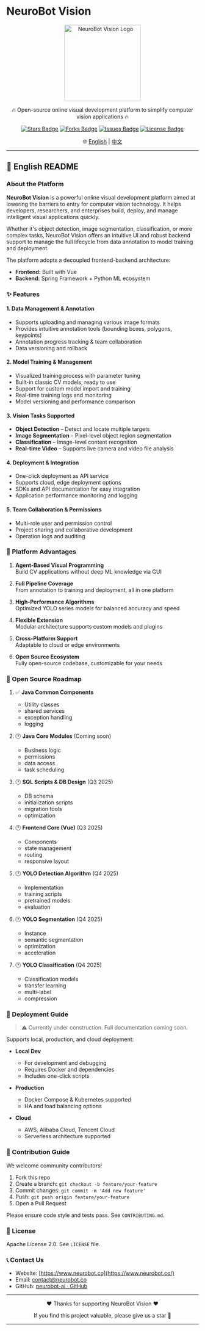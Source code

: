 # NeuroBot Vision

<div align="center">  
<img src="https://app.neurobot.co/homePageResources/pics/neurobot-logo-b.png" alt="NeuroBot Vision Logo" width="200">  
<p>🔥 Open-source online visual development platform to simplify computer vision applications 🔥</p>

<div>  
<a href="https://github.com/neurobot-ai/neurobot-vision/stargazers"><img src="https://img.shields.io/github/stars/neurobot-ai/neurobot-vision" alt="Stars Badge"></a>  
<a href="https://github.com/neurobot-ai/neurobot-vision/network/members"><img src="https://img.shields.io/github/forks/neurobot-ai/neurobot-vision" alt="Forks Badge"></a>  
<a href="https://github.com/neurobot-ai/neurobot-vision/issues"><img src="https://img.shields.io/github/issues/neurobot-ai/neurobot-vision" alt="Issues Badge"></a>  
<a href="https://github.com/neurobot-ai/neurobot-vision/blob/main/LICENSE"><img src="https://img.shields.io/github/license/neurobot-ai/neurobot-vision" alt="License Badge"></a>  
</div>

<p>  
🌐 <a href="https://github.com/neurobot-ai/neurobot-vision/blob/main/README.md">English</a> | <a href="https://github.com/neurobot-ai/neurobot-vision/blob/main/README_zh.md">中文</a>  
</p>  
</div>

---

## 📝 English README

### About the Platform

**NeuroBot Vision** is a powerful online visual development platform aimed at lowering the barriers to entry for computer vision technology. It helps developers, researchers, and enterprises build, deploy, and manage intelligent visual applications quickly.

Whether it's object detection, image segmentation, classification, or more complex tasks, NeuroBot Vision offers an intuitive UI and robust backend support to manage the full lifecycle from data annotation to model training and deployment.

The platform adopts a decoupled frontend-backend architecture:
- **Frontend:** Built with Vue
- **Backend:** Spring Framework + Python ML ecosystem

### ✨ Features

#### 1. Data Management & Annotation
- Supports uploading and managing various image formats
- Provides intuitive annotation tools (bounding boxes, polygons, keypoints)
- Annotation progress tracking & team collaboration
- Data versioning and rollback

#### 2. Model Training & Management
- Visualized training process with parameter tuning
- Built-in classic CV models, ready to use
- Support for custom model import and training
- Real-time training logs and monitoring
- Model versioning and performance comparison

#### 3. Vision Tasks Supported
- **Object Detection** – Detect and locate multiple targets
- **Image Segmentation** – Pixel-level object region segmentation
- **Classification** – Image-level content recognition
- **Real-time Video** – Supports live camera and video file analysis

#### 4. Deployment & Integration
- One-click deployment as API service
- Supports cloud, edge deployment options
- SDKs and API documentation for easy integration
- Application performance monitoring and logging

#### 5. Team Collaboration & Permissions
- Multi-role user and permission control
- Project sharing and collaborative development
- Operation logs and auditing

### 🌟 Platform Advantages

1. **Agent-Based Visual Programming**  
   Build CV applications without deep ML knowledge via GUI

2. **Full Pipeline Coverage**  
   From annotation to training and deployment, all in one platform

3. **High-Performance Algorithms**  
   Optimized YOLO series models for balanced accuracy and speed

4. **Flexible Extension**  
   Modular architecture supports custom models and plugins

5. **Cross-Platform Support**  
   Adaptable to cloud or edge environments

6. **Open Source Ecosystem**  
   Fully open-source codebase, customizable for your needs

### 📅 Open Source Roadmap

1. ✅ **Java Common Components**
    - Utility classes
    - shared services
    - exception handling
    - logging

2. 🕐 **Java Core Modules** (Coming soon)
    - Business logic
    - permissions
    - data access
    - task scheduling

3. 🕐 **SQL Scripts & DB Design** (Q3 2025)
    - DB schema
    - initialization scripts
    - migration tools
    - optimization

4. 🕐 **Frontend Core (Vue)** (Q3 2025)
    - Components
    - state management
    - routing
    - responsive layout

5. 🕐 **YOLO Detection Algorithm** (Q4 2025)
    - Implementation
    - training scripts
    - pretrained models
    - evaluation

6. 🕐 **YOLO Segmentation** (Q4 2025)
    - Instance
    - semantic segmentation
    - optimization
    - acceleration

7. 🕐 **YOLO Classification** (Q4 2025)
    - Classification models
    - transfer learning
    - multi-label
    - compression

### 🚀 Deployment Guide

> ⚠️ Currently under construction. Full documentation coming soon.

Supports local, production, and cloud deployment:

- **Local Dev**
    - For development and debugging
    - Requires Docker and dependencies
    - Includes one-click scripts

- **Production**
    - Docker Compose & Kubernetes supported
    - HA and load balancing options

- **Cloud**
    - AWS, Alibaba Cloud, Tencent Cloud
    - Serverless architecture supported

### 🤝 Contribution Guide

We welcome community contributors!

1. Fork this repo
2. Create a branch: `git checkout -b feature/your-feature`
3. Commit changes: `git commit -m 'Add new feature'`
4. Push: `git push origin feature/your-feature`
5. Open a Pull Request

Please ensure code style and tests pass. See `CONTRIBUTING.md`.

### 📄 License

Apache License 2.0. See `LICENSE` file.

### 📞 Contact Us

- Website: [https://www.neurobot.co](https://www.neurobot.co/)
- Email: contact@neurobot.co
- GitHub: [neurobot-ai · GitHub](https://github.com/neurobot-ai)

---

<div align="center">  
<p>❤️ Thanks for supporting NeuroBot Vision ❤️</p>  
<p>If you find this project valuable, please give us a star 🌟</p>  
</div>

---
